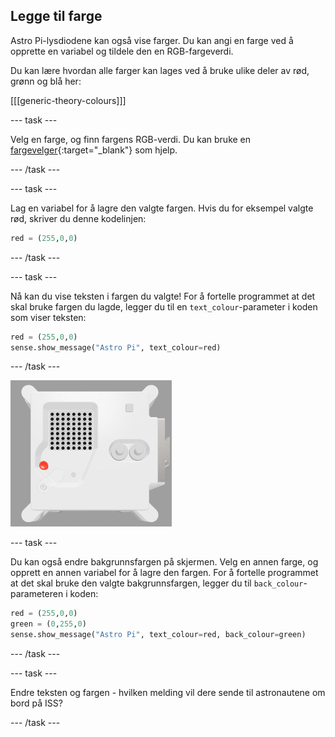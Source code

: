 ## Legge til farge

Astro Pi-lysdiodene kan også vise farger. Du kan angi en farge ved å opprette en variabel og tildele den en RGB-fargeverdi.

Du kan lære hvordan alle farger kan lages ved å bruke ulike deler av rød, grønn og blå her:

[[[generic-theory-colours]]]

--- task ---

Velg en farge, og finn fargens RGB-verdi. Du kan bruke en [fargevelger](https://www.w3schools.com/colors/colors_rgb.asp){:target="_blank"} som hjelp.

--- /task ---

--- task ---

Lag en variabel for å lagre den valgte fargen. Hvis du for eksempel valgte rød, skriver du denne kodelinjen:

```python
red = (255,0,0)
```

--- /task ---

--- task ---

Nå kan du vise teksten i fargen du valgte! For å fortelle programmet at det skal bruke fargen du lagde, legger du til en `text_colour`-parameter i koden som viser teksten:

```python
red = (255,0,0)
sense.show_message("Astro Pi", text_colour=red)
```

--- /task ---

![The Trinket Sense HAT emulator running a sample program which scrolls the text "Astro Pi" across the LED matrix using red letters](images/M0_4.gif)

--- task ---

Du kan også endre bakgrunnsfargen på skjermen. Velg en annen farge, og opprett en annen variabel for å lagre den fargen. For å fortelle programmet at det skal bruke den valgte bakgrunnsfargen, legger du til `back_colour`-parameteren i koden:

```python
red = (255,0,0)
green = (0,255,0)
sense.show_message("Astro Pi", text_colour=red, back_colour=green)
```

--- /task ---

--- task ---

Endre teksten og fargen - hvilken melding vil dere sende til astronautene om bord på ISS?

--- /task ---
